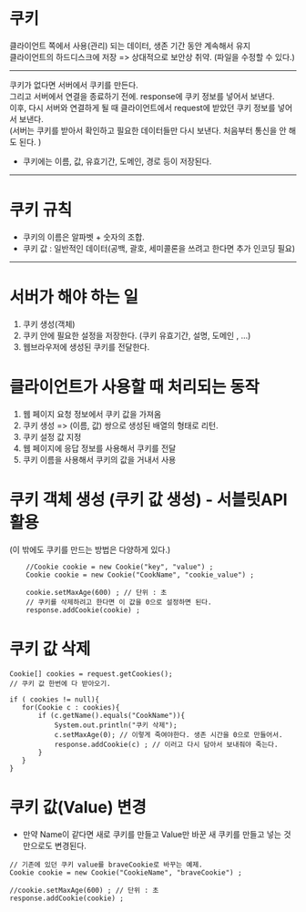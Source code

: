 # 쿠키<br>
 클라이언트 쪽에서 사용(관리) 되는 데이터, 생존 기간 동안 계속해서 유지 <br>
 클라이언트의 하드디스크에 저장 => 상대적으로 보안상 취약. (파일을 수정할 수 있다.) <br>
<hr>
쿠키가 없다면 서버에서 쿠키를 만든다. <br>
그리고 서버에서 연결을 종료하기 전에. response에 쿠키 정보를 넣어서 보낸다. <br>
이후, 다시 서버와 연결하게 될 때 클라이언트에서 request에 받았던 쿠키 정보를 넣어서 보낸다. <br>
(서버는 쿠키를 받아서 확인하고 필요한 데이터들만 다시 보낸다. 처음부터 통신을 안 해도 된다. ) <br>


- 쿠키에는 이름, 값, 유효기간, 도메인, 경로 등이 저장된다. <br>
<hr>


# 쿠키 규칙 <br>
- 쿠키의 이름은 알파벳 + 숫자의 조합. <br>
- 쿠키 값 : 일반적인 데이터(공백, 괄호, 세미콜론을 쓰려고 한다면 추가 인코딩 필요) <br>

<hr>

# 서버가 해야 하는 일 <br>
1) 쿠키 생성(객체)  <br>
2) 쿠키 안에 필요한 설정을 저장한다.  (쿠키 유효기간, 설명, 도메인 , ...)  <br>
3) 웹브라우저에 생성된 쿠키를 전달한다. <br>


# 클라이언트가 사용할 때 처리되는 동작
1) 웹 페이지 요청 정보에서 쿠키 값을 가져옴 
2) 쿠키 생성 => (이름, 값) 쌍으로 생성된 배열의 형태로 리턴.  
3) 쿠키 설정 값 지정
4) 웹 페이지에 응답 정보를 사용해서 쿠키를 전달
5) 쿠키 이름을 사용해서 쿠키의 값을 거내서 사용 



# 쿠키 객체 생성 (쿠키 값 생성) - 서블릿API 활용 
(이 밖에도 쿠키를 만드는 방법은 다양하게 있다.)
```	
	//Cookie cookie = new Cookie("key", "value") ; 
	Cookie cookie = new Cookie("CookName", "cookie_value") ;
	
	cookie.setMaxAge(600) ; // 단위 : 초 
	// 쿠키를 삭제하려고 한다면 이 값을 0으로 설정하면 된다. 
	response.addCookie(cookie) ; 
 ```
 
 # 쿠키 값 삭제 
 ```
Cookie[] cookies = request.getCookies(); 
// 쿠키 값 한번에 다 받아오기.

if ( cookies != null){
	for(Cookie c : cookies){
		if (c.getName().equals("CookName")){
			System.out.println("쿠키 삭제"); 
			c.setMaxAge(0); // 이렇게 죽여야한다. 생존 시간을 0으로 만들어서.
			response.addCookie(c) ; // 이러고 다시 담아서 보내줘야 죽는다.
		}
	}
}
```

# 쿠키 값(Value) 변경
- 만약 Name이 같다면 새로 쿠키를 만들고 Value만 바꾼 새 쿠키를 만들고 넣는 것만으로도 변경된다.
```
// 기존에 있던 쿠키 value를 braveCookie로 바꾸는 예제. 
Cookie cookie = new Cookie("CookieName", "braveCookie") ;

//cookie.setMaxAge(600) ; // 단위 : 초 
response.addCookie(cookie) ; 
```

